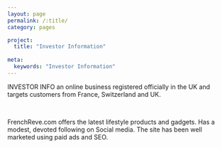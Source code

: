 ```yaml
---
layout: page
permalink: /:title/
category: pages

project:
  title: "Investor Information"
  
meta:
  keywords: "Investor Information"
---
```

<p>INVESTOR INFO an online business registered officially in the UK and targets customers from France, Switzerland and UK.</p>
<br>
<p>FrenchReve.com offers the latest lifestyle products and gadgets. Has a modest, devoted following on Social media. The site has been well marketed using paid ads and SEO.</p> 
